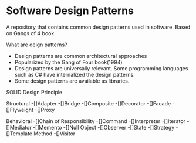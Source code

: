 # Software Design Patterns
 A repository that contains common design patterns used in software. Based on Gangs of 4 book. 

What are deign patterns?
- Design patterns are common architectural approaches
- Popularized by the Gang of Four book(1994)
- Design patterns are universally relevant. Some programming languages such as C# have internalized the design patterns.
- Some design patterns are available as libraries.

SOLID Design Principle



Structural
-[]Adapter
-[]Bridge
-[]Composite
-[]Decorator
-[]Facade
-[]Flyweight
-[]Proxy

Behavioral
-[]Chain of Responsibility
-[]Command
-[]Interpreter
-[]Iterator
-[]Mediator
-[]Memento
-[]Null Object
-[]Observer
-[]State
-[]Strategy
-[]Template Method
-[]Visitor